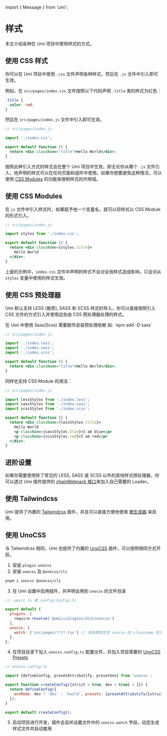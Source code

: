 import { Message } from 'umi';

# 样式

本文介绍各种在 Umi 项目中使用样式的方式。

## 使用 CSS 样式

你可以在 Umi 项目中使用 `.css` 文件声明各种样式，然后在 `.js` 文件中引入即可生效。

例如，在 `src/pages/index.css` 文件按照以下代码声明 `.title` 类的样式为红色：

```css
.title {
  color: red;
}
```

然后在 `src/pages/index.js` 文件中引入即可生效。

```jsx
// src/pages/index.js

import './index.css';

export default function () {
  return <div className="title">Hello World</div>;
}
```

按照此种引入方式的样式会在整个 Umi 项目中生效，即无论你从哪个 `.js`
文件引入，他声明的样式可以在任何页面和组件中使用。如果你想要避免这种情况，可以使用 [CSS Modules](#使用-css-modules) 的功能来限制样式的作用域。

## 使用 CSS Modules

在 `js` 文件中引入样式时，如果赋予他一个变量名，就可以将样式以 CSS Module 的形式引入。

```jsx
// src/pages/index.js

import styles from './index.css';

export default function () {
  return <div className={styles.title}>
    Hello World
  </div>;
}
```

上面的示例中，`index.css` 文件中声明的样式不会对全局样式造成影响，只会对从 `styles` 变量中使用的样式生效。

## 使用 CSS 预处理器

Umi 默认支持 LESS (推荐), SASS 和 SCSS 样式的导入，你可以直接按照引入 CSS 文件的方式引入并使用这些由 CSS 预处理器处理的样式。

<Message emoji="💡" >
在 Umi 中使用 Sass(Scss) 需要额外安装预处理依赖 如: `npm add -D sass`
</Message>

```jsx
// src/pages/index.js

import './index.less';
import './index.sass';
import './index.scss';

export default function () {
  return <div className="title">Hello World</div>;
}
```

同样也支持 CSS Module 的用法：

```jsx
// src/pages/index.js

import lessStyles from './index.less';
import sassStyles from './index.sass';
import scssStyles from './index.scss';

export default function () {
  return <div className={lessStyles.title}>
    Hello World
    <p className={sassStyles.blue}>I am blue</p>
    <p className={scssStyles.red}>I am red</p>
  </div>;
}
```

## 进阶设置

如果你需要使用除了常见的 LESS, SASS 或 SCSS 以外的其他样式预处理器，你可以透过 Umi
插件提供的 [chainWebpack 接口](../api/config#chainwebpack)来加入自己需要的 Loader。

## 使用 Tailwindcss

Umi 提供了内置的 [Tailwindcss](https://tailwindcss.com/)
插件，并且可以直接方便地使用 [微生成器](./generator#tailwind-css-配置生成器) 来启用。

## 使用 UnoCSS

与 Tailwindcss 相同，Umi 也提供了内置的 [UnoCSS](https://github.com/unocss/unocss) 插件，可以按照相同方式开启。

1. 安装 `plugin-unocss`
2. 安装 `unocss` 及 `@unocss/cli`

```bash
pnpm i unocss @unocss/cli
```

3. 在 Umi 设置中启用插件，并声明会用到 `unocss` 的文件目录

```js
// .umirc.ts 或 config/config.ts

export default {
  plugins: [
    require.resolve('@umijs/plugins/dist/unocss')
  ],
  unocss: {
    watch: ['src/pages/**/*.tsx'] // 添加其他包含 unocss 的 classname 的文件目录
  },
};
```

4. 在项目目录下加入 `unocss.config.ts`
   配置文件，并加入项目需要的 [UnoCSS Presets](https://github.com/unocss/unocss#presets)

```js
// unocss.config.ts

import {defineConfig, presetAttributify, presetUno} from 'unocss';

export function createConfig({strict = true, dev = true} = {}) {
  return defineConfig({
    envMode: dev ? 'dev' : 'build', presets: [presetAttributify({strict}), presetUno()],
  });
}

export default createConfig(); 
```

5. 启动项目进行开发，插件会监听设置文件中的 `unocss.watch` 字段，动态生成样式文件并自动套用
